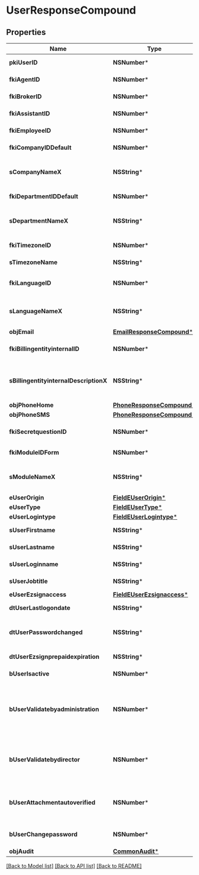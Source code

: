 # UserResponseCompound

## Properties
Name | Type | Description | Notes
------------ | ------------- | ------------- | -------------
**pkiUserID** | **NSNumber*** | The unique ID of the User | 
**fkiAgentID** | **NSNumber*** | The unique ID of the Agent. | [optional] 
**fkiBrokerID** | **NSNumber*** | The unique ID of the Broker. | [optional] 
**fkiAssistantID** | **NSNumber*** | The unique ID of the Assistant. | [optional] 
**fkiEmployeeID** | **NSNumber*** | The unique ID of the Employee. | [optional] 
**fkiCompanyIDDefault** | **NSNumber*** | The unique ID of the Company | 
**sCompanyNameX** | **NSString*** | The Name of the Company in the language of the requester | 
**fkiDepartmentIDDefault** | **NSNumber*** | The unique ID of the Department | 
**sDepartmentNameX** | **NSString*** | The Name of the Department in the language of the requester | 
**fkiTimezoneID** | **NSNumber*** | The unique ID of the Timezone | 
**sTimezoneName** | **NSString*** | The description of the Timezone | 
**fkiLanguageID** | **NSNumber*** | The unique ID of the Language.  Valid values:  |Value|Description| |-|-| |1|French| |2|English| | 
**sLanguageNameX** | **NSString*** | The Name of the Language in the language of the requester | 
**objEmail** | [**EmailResponseCompound***](EmailResponseCompound.md) |  | 
**fkiBillingentityinternalID** | **NSNumber*** | The unique ID of the Billingentityinternal. | 
**sBillingentityinternalDescriptionX** | **NSString*** | The description of the Billingentityinternal in the language of the requester | 
**objPhoneHome** | [**PhoneResponseCompound***](PhoneResponseCompound.md) |  | [optional] 
**objPhoneSMS** | [**PhoneResponseCompound***](PhoneResponseCompound.md) |  | [optional] 
**fkiSecretquestionID** | **NSNumber*** | The unique ID of the Secretquestion.  Valid values:  |Value|Description| |-|-| |1|The name of the hospital in which you were born| |2|The name of your grade school| |3|The last name of your favorite teacher| |4|Your favorite sports team| |5|Your favorite TV show| |6|Your favorite movie| |7|The name of the street on which you grew up| |8|The name of your first employer| |9|Your first car| |10|Your favorite food| |11|The name of your first pet| |12|Favorite musician/band| |13|What instrument you play| |14|Your father&#39;s middle name| |15|Your mother&#39;s maiden name| |16|Name of your eldest child| |17|Your spouse&#39;s middle name| |18|Favorite restaurant| |19|Childhood nickname| |20|Favorite vacation destination| |21|Your boat&#39;s name| |22|Date of Birth (YYYY-MM-DD)| |22|Secret Code| |22|Your reference code| | [optional] 
**fkiModuleIDForm** | **NSNumber*** | The unique ID of the Module | [optional] 
**sModuleNameX** | **NSString*** | The Name of the Module in the language of the requester | [optional] 
**eUserOrigin** | [**FieldEUserOrigin***](FieldEUserOrigin.md) |  | 
**eUserType** | [**FieldEUserType***](FieldEUserType.md) |  | 
**eUserLogintype** | [**FieldEUserLogintype***](FieldEUserLogintype.md) |  | 
**sUserFirstname** | **NSString*** | The first name of the user | 
**sUserLastname** | **NSString*** | The last name of the user | 
**sUserLoginname** | **NSString*** | The login name of the User. | 
**sUserJobtitle** | **NSString*** | The job title of the user | [optional] 
**eUserEzsignaccess** | [**FieldEUserEzsignaccess***](FieldEUserEzsignaccess.md) |  | 
**dtUserLastlogondate** | **NSString*** | The last logon date of the User | [optional] 
**dtUserPasswordchanged** | **NSString*** | The date at which the User&#39;s password was last changed | [optional] 
**dtUserEzsignprepaidexpiration** | **NSString*** | The eZsign prepaid expiration date | [optional] 
**bUserIsactive** | **NSNumber*** | Whether the User is active or not | 
**bUserValidatebyadministration** | **NSNumber*** | Whether if the transactions in which the User is implicated must be validated by administrative personnel or not | [optional] 
**bUserValidatebydirector** | **NSNumber*** | Whether if the transactions in which the User is implicated must be validated by a director or not | [optional] 
**bUserAttachmentautoverified** | **NSNumber*** | Whether if Attachments uploaded by the User must be validated or not | [optional] 
**bUserChangepassword** | **NSNumber*** | Whether if the User is forced to change its password | 
**objAudit** | [**CommonAudit***](CommonAudit.md) |  | 

[[Back to Model list]](../README.md#documentation-for-models) [[Back to API list]](../README.md#documentation-for-api-endpoints) [[Back to README]](../README.md)


